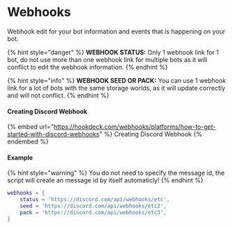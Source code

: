 # Webhooks

Webhook edit for your bot information and events that is happening on your bot.

{% hint style="danger" %}
**WEBHOOK STATUS:** Only 1 webhook link for 1 bot, do not use more than one webhook link for multiple bots as it will conflict to edit the webhook information.
{% endhint %}

{% hint style="info" %}
**WEBHOOK SEED OR PACK:** You can use 1 webhook link for a lot of bots with the same storage worlds, as it will update correctly and will not conflict.
{% endhint %}

#### Creating Discord Webhook

{% embed url="https://hookdeck.com/webhooks/platforms/how-to-get-started-with-discord-webhooks" %}
Creating Discord Webhook
{% endembed %}

#### Example

{% hint style="warning" %}
You do not need to specify the message id, the script will create an message id by itself automaticly!
{% endhint %}

```lua
webhooks = {
    status = 'https://discord.com/api/webhooks/etc',
    seed = 'https://discord.com/api/webhooks/etc2',
    pack = 'https://discord.com/api/webhooks/etc3',
}
```
